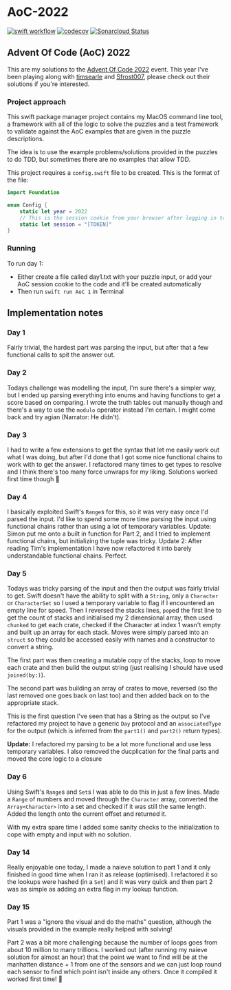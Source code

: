 # AoC-2022
[![swift workflow](https://github.com/mikezs/AoC-2022/actions/workflows/swift.yml/badge.svg)](https://github.com/mikezs/AoC-2022/actions)
[![codecov](https://codecov.io/gh/mikezs/AoC-2022/branch/develop/graph/badge.svg?token=64OZZEYDTF)](https://codecov.io/gh/mikezs/AoC-2022)
[![Sonarcloud Status](https://sonarcloud.io/api/project_badges/measure?project=mikezs_AoC-2022&metric=alert_status)](https://sonarcloud.io/dashboard?id=mikezs_AoC-2022)

## Advent Of Code (AoC) 2022

This are my solutions to the [Advent Of Code 2022](https://adventofcode.com/2022/) event. This year I've been playing along with [timsearle](https://github.com/timsearle/) and [Sfrost007](https://github.com/sfrost007/), please check out their solutions if you're interested.

### Project approach

This swift package manager project contains my MacOS command line tool, a framework with all of the logic to solve the puzzles and a test framework to validate against the AoC examples that are given in the puzzle descriptions.

The idea is to use the example problems/solutions provided in the puzzles to do TDD, but sometimes there are no examples that allow TDD.

This project requires a `config.swift` file to be created. This is the format of the file:

```swift
import Foundation

enum Config {
    static let year = 2022
    // This is the session cookie from your browser after logging in to https://adventofcode.com/
    static let session = "[TOKEN]"
}
```

### Running

To run day 1:
- Either create a file called day1.txt with your puzzle input, or add your AoC session cookie to the code and it'll be created automatically
- Then run `swift run AoC 1` in Terminal

## Implementation notes

### Day 1
Fairly trivial, the hardest part was parsing the input, but after that a few functional calls to spit the answer out.

### Day 2
Todays challenge was modelling the input, I'm sure there's a simpler way, but I ended up parsing everything into enums and having functions to get a score based on comparing. I wrote the truth tables out manually though and there's a way to use the `modulo` operator instead I'm certain. I might come back and try agian (Narrator: He didn't).

### Day 3
I had to write a few extensions to get the syntax that let me easily work out what I was doing, but after I'd done that I got some nice functional chains to work with to get the answer. I refactored many times to get types to resolve and I think there's too many force unwraps for my liking. Solutions worked first time though 🎉

### Day 4
I basically exploited Swift's `Range`s for this, so it was very easy once I'd parsed the input. I'd like to spend some more time parsing the input using functional chains rather than using a lot of temporary variables.  Update: Simon put me onto a built in function for Part 2, and I tried to implement functional chains, but initializing the tuple was tricky. Update 2: After reading Tim's implementation I have now refactored it into barely understandable functional chains. Perfect.

### Day 5
Todays was tricky parsing of the input and then the output was fairly trivial to get. Swift doesn't have the ability to split with a `String`, only a `Character` or `CharacterSet` so I used a temporary variable to flag if I encountered an empty line for speed. Then I reversed the stacks lines, `pop`ed the first line to get the count of stacks and initialised my 2 dimensional array, then used `chunked` to get each crate, checked if the Character at index 1 wasn't empty and built up an array for each stack. Moves were simply parsed into an `struct` so they could be accessed easily with names and a constructor to convert a string.

 The first part was then creating a mutable copy of the stacks, loop to move each crate and then build the output string (just realising I should have used `joined(by:)`).
 
 The second part was building an array of crates to move, reversed (so the last removed one goes back on last too) and then added back on to the appropriate stack.
 
 This is the first question I've seen that has a String as the output so I've refactored my project to have a generic `Day` protocol and an `associatedType` for the output (which is inferred from the `part1()` and `part2()` return types).

**Update:** I refactored my parsing to be a lot more functional and use less temporary variables. I also removed the ducplication for the final parts and moved the core logic to a closure

### Day 6

Using Swift's `Range`s and `Set`s I was able to do this in just a few lines. Made a `Range` of numbers and moved through the `Character` array, converted the `Array<Character>` into a set and checked if it was still the same length. Added the length onto the current offset and returned it.

With my extra spare time I added some sanity checks to the initialization to cope with empty and input with no solution.

### Day 14
Really enjoyable one today, I made a naieve solution to part 1 and it only finished in good time when I ran it as release (optimised). I refactored it so the lookups were hashed (in a `Set`) and it was very quick and then part 2 was as simple as adding an extra flag in my lookup function.

### Day 15
Part 1 was a "ignore the visual and do the maths" question, although the visuals provided in the example really helped with solving!

Part 2 was a bit more challenging because the number of loops goes from about 10 million to many trillions. I worked out (after running my naieve solution for almost an hour) that the point we want to find will be at the manhatten distance + 1 from one of the sensors and we can just loop round each sensor to find which point isn't inside any others. Once it compiled it worked first time! 🎉
